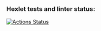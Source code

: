 ### Hexlet tests and linter status:
[![Actions Status](https://github.com/QED-tech/frontend-project-44/workflows/hexlet-check/badge.svg)](https://github.com/QED-tech/frontend-project-44/actions)
